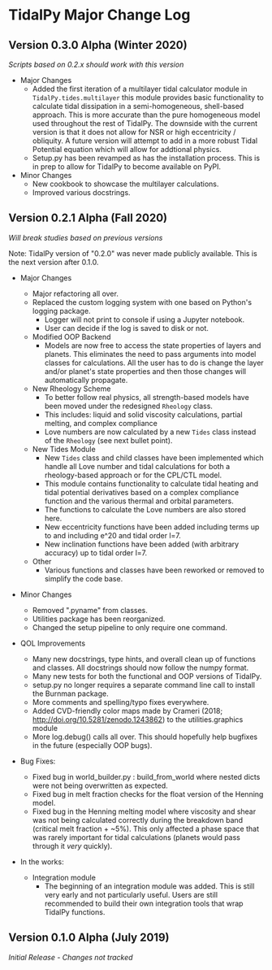 # TidalPy Major Change Log

## Version 0.3.0 Alpha (Winter 2020)
*Scripts based on 0.2.x should work with this version*
 
* Major Changes
    * Added the first iteration of a multilayer tidal calculator module in `TidalPy.tides.multilayer` this module provides basic functionality to calculate tidal dissipation in a semi-homogeneous, shell-based approach. This is more accurate than the pure homogeneous model used throughout the rest of TidalPy. The downside with the current version is that it does not allow for NSR or high eccentricity / obliquity. A future version will attempt to add in a more robust Tidal Potential equation which will allow for addtional physics.
    * Setup.py has been revamped as has the installation process. This is in prep to allow for TidalPy to become available on PyPI. 
* Minor Changes
    * New cookbook to showcase the multilayer calculations.
    * Improved various docstrings.

## Version 0.2.1 Alpha (Fall 2020)
*Will break studies based on previous versions*

Note: TidalPy version of "0.2.0" was never made publicly available. This is the next version after 0.1.0.

* Major Changes
    * Major refactoring all over.
    * Replaced the custom logging system with one based on Python's logging package.
        * Logger will not print to console if using a Jupyter notebook.
        * User can decide if the log is saved to disk or not.
    * Modified OOP Backend
        * Models are now free to access the state properties of layers and planets. This eliminates the need to pass arguments into model classes for calculations. All the user has to do is change the layer and/or planet's state properties and then those changes will automatically propagate.
    * New Rheology Scheme
        * To better follow real physics, all strength-based models have been moved under the redesigned `Rheology` class.
        * This includes: liquid and solid viscosity calculations, partial melting, and complex compliance
        * Love numbers are now calculated by a new `Tides` class instead of the `Rheology` (see next bullet point).
    * New Tides Module
        * New `Tides` class and child classes have been implemented which handle all Love number and tidal calculations for both a rheology-based approach or for the CPL/CTL model.
        * This module contains functionality to calculate tidal heating and tidal potential derivatives based on a complex compliance function and the various thermal and orbital parameters.
        * The functions to calculate the Love numbers are also stored here.
        * New eccentricity functions have been added including terms up to and including e^20 and tidal order l=7.
        * New inclination functions have been added (with arbitrary accuracy) up to tidal order l=7.
    * Other
        * Various functions and classes have been reworked or removed to simplify the code base. 

* Minor Changes
    * Removed ".pyname" from classes.
    * Utilities package has been reorganized.
    * Changed the setup pipeline to only require one command.
    
* QOL Improvements
    * Many new docstrings, type hints, and overall clean up of functions and classes. All docstrings should now follow the numpy format.
    * Many new tests for both the functional and OOP versions of TidalPy.
    * setup.py no longer requires a separate command line call to install the Burnman package.
    * More comments and spelling/typo fixes everywhere.
    * Added CVD-friendly color maps made by Crameri (2018; http://doi.org/10.5281/zenodo.1243862) to the utilities.graphics module
    * More log.debug() calls all over. This should hopefully help bugfixes in the future (especially OOP bugs).
    
* Bug Fixes:
    * Fixed bug in world_builder.py : build_from_world where nested dicts were not being overwritten as expected.
    * Fixed bug in melt fraction checks for the float version of the Henning model.
    * Fixed bug in the Henning melting model where viscosity and shear was not being calculated correctly during the breakdown band (critical melt fraction + ~5%). This only affected a phase space that was rarely important for tidal calculations (planets would pass through it *very* quickly).

* In the works:
    * Integration module
        * The beginning of an integration module was added. This is still very early and not particularly useful. Users are still recommended to build their own integration tools that wrap TidalPy functions.

## Version 0.1.0 Alpha (July 2019)
*Initial Release - Changes not tracked*